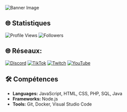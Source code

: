 ![Banner Image](banner.png)

## 🌐 Statistiques
![Profile Views](https://komarev.com/ghpvc/?username=naileclevrai&style=flat-square)
![Followers](https://img.shields.io/github/followers/naileclevrai?style=social)

## 🌐 Réseaux:
[![Discord](https://img.shields.io/badge/Discord-7289DA?style=flat-square&logo=discord&logoColor=white)](https://discord.gg/streamlineagency)
[![TikTok](https://img.shields.io/badge/TikTok-000000?style=flat-square&logo=tiktok&logoColor=white)](https://tiktok.com/@streamline_nailec)
[![Twitch](https://img.shields.io/badge/Twitch-9146FF?style=flat-square&logo=twitch&logoColor=white)](https://twitch.tv/nailecbs)
[![YouTube](https://img.shields.io/badge/YouTube-FF0000?style=flat-square&logo=youtube&logoColor=white)](https://youtube.com/@naileclevrai)

## 🛠 Compétences

- **Languages:** JavaScript, HTML, CSS, PHP, SQL, Java
- **Frameworks:** Node.js
- **Tools:** Git, Docker, Visual Studio Code
